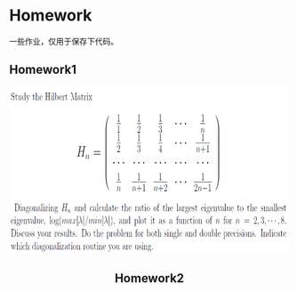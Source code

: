 # Homework
一些作业，仅用于保存下代码。



## Homework1
<div align="center"><img src="https://github.com/Dompink/Homework/blob/master/homework.png" alt="Homework" width="700" height="300" />


## Homework2
